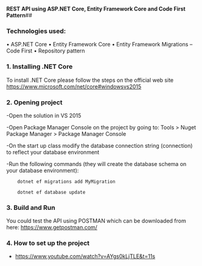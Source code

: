 **REST API using ASP.NET Core, Entity Framework Core and Code First Pattern**##


### Technologies used:
•	ASP.NET Core
•	Entity Framework Core
•	Entity Framework Migrations – Code First
•	Repository pattern

### **1.	Installing .NET Core**
To install .NET Core please follow the steps on the official web site https://www.microsoft.com/net/core#windowsvs2015

### **2.	Opening project**
-Open the solution in VS 2015 

-Open Package Manager Console on the project by going to: Tools > Nuget Package Manager > Package Manager Console

-On the start up class modify the database connection string (connection) to reflect your database environment

-Run the following commands (they will create the database schema on your database environment):

		dotnet ef migrations add MyMigration

		dotnet ef database update



### **3.	Build and Run**
You could test the API using POSTMAN which can be downloaded from here: https://www.getpostman.com/

### **4.	How to set up the project**
- https://www.youtube.com/watch?v=AYgs0kLjTLE&t=11s



